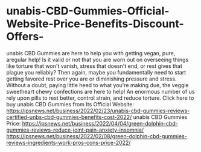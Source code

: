 # unabis-CBD-Gummies-Official-Website-Price-Benefits-Discount-Offers-
unabis CBD Gummies are here to help you with getting vegan, pure, aregular help! Is it valid or not that you are worn out on overseeing things like torture that won't vanish, stress that doesn't end, or rest gives that plague you reliably? Then again, maybe you fundamentally need to start getting favored rest over you are or diminishing pressure and stress. Without a doubt, paying little heed to what you're making due, the veggie sweetheart chewy confections are here to help! An enormous number of us rely upon pills to rest better, control strain, and reduce torture. Click here to buy unabis CBD Gummies from Its Official Website: https://ipsnews.net/business/2022/02/23/unabis-cbd-gummies-reviews-certified-unbs-cbd-gummies-benefits-cost-2022/  unabis CBD Gummies Price: https://ipsnews.net/business/2022/04/04/green-dolphin-cbd-gummies-reviews-reduce-joint-pain-anxiety-insomnia/  https://ipsnews.net/business/2022/02/08/green-dolphin-cbd-gummies-reviews-ingredients-work-pros-cons-price-2022/
